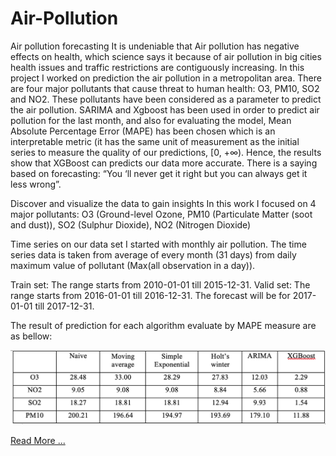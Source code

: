 # Air-Pollution

Air pollution forecasting
It is undeniable that Air pollution has negative effects on health, which science says it because of air pollution in big cities health issues and traffic restrictions are contiguously increasing. In this project I worked on prediction the air pollution in a metropolitan area. There are four major pollutants that cause threat to human health: O3, PM10, SO2 and NO2. These pollutants have been considered as a parameter to predict the air pollution. SARIMA and Xgboost has been used in order to predict air pollution for the last month, and also for evaluating the model, Mean Absolute Percentage Error (MAPE) has been chosen which is an interpretable metric (it has the same unit of measurement as the initial series to measure the quality of our predictions, [0, +∞). Hence, the results show that XGBoost can predicts our data more accurate. There is a saying based on forecasting: “You ‘ll never get it right but you can always get it less wrong”.

Discover and visualize the data to gain insights 
In this work I focused on 4 major pollutants: O3 (Ground-level Ozone, PM10 (Particulate Matter (soot and dust)), SO2 (Sulphur Dioxide), NO2 (Nitrogen Dioxide)

Time series on our data set
I started with monthly air pollution. The time series data is taken from average of every month (31 days) from daily maximum value of pollutant (Max(all observation in a day)).

Train set: The range starts from 2010-01-01 till 2015-12-31.
Valid set: The range starts from 2016-01-01 till 2016-12-31.
The forecast will be for 2017-01-01 till 2017-12-31.

The result of prediction for each algorithm evaluate by MAPE measure are as bellow:

<img src='images/MAPE measure.png'>

<a href='http://mahyak.ca' target='_blanck'>Read More ...</a>
